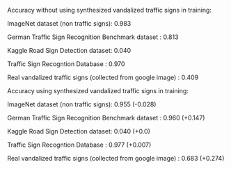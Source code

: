 Accuracy without using synthesized vandalized traffic signs in training:

ImageNet dataset (non traffic signs): 0.983

German Traffic Sign Recognition Benchmark dataset : 0.813

Kaggle Road Sign Detection dataset: 0.040

Traffic Sign Recogntion Database : 0.970

Real vandalized traffic signs (collected from google image) : 0.409






Accuracy using synthesized vandalized traffic signs in training:

ImageNet dataset (non traffic signs): 0.955 (-0.028)

German Traffic Sign Recognition Benchmark dataset : 0.960 (+0.147)

Kaggle Road Sign Detection dataset: 0.040 (+0.0)

Traffic Sign Recogntion Database : 0.977 (+0.007)

Real vandalized traffic signs (collected from google image) : 0.683 (+0.274)
